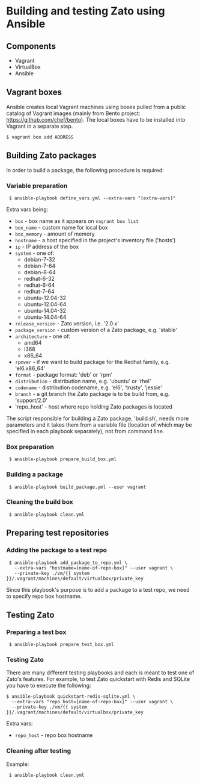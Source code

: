 # Building and testing Zato using Ansible

## Components

* Vagrant
* VirtualBox
* Ansible

## Vagrant boxes

Ansible creates local Vagrant machines using boxes pulled from a public
catalog of Vagrant images (mainly from Bento project:
https://github.com/chef/bento). The local boxes have to be installed
into Vagrant in a separate step.

```
$ vagrant box add ADDRESS
```

## Building Zato packages

In order to build a package, the following procedure is required:

### Variable preparation

```
 $ ansible-playbook define_vars.yml --extra-vars "[extra-vars]"
```

Extra vars being:

- `box` - box name as it appears on `vagrant box list`
- `box_name` - custom name for local box
- `box_memory` - amount of memory
- `hostname` - a host specified in the project's inventory file ('hosts')
- `ip` - IP address of the box
- `system` - one of:
    - debian-7-32
    - debian-7-64
    - debian-8-64
    - redhat-6-32
    - redhat-6-64
    - redhat-7-64
    - ubuntu-12.04-32
    - ubuntu-12.04-64
    - ubuntu-14.04-32
    - ubuntu-14.04-64
- `release_version` - Zato version, i.e. '2.0.x'
- `package_version` - custom version of a Zato package, e.g. 'stable'
- `architecture` - one of:
    - amd64
    - i368
    - x86_64
- `rpmver` - if we want to build package for the Redhat family, e.g. 'el6.x86_64'
- `format` - package format: 'deb' or 'rpm'
- `distribution` - distribution name, e.g. 'ubuntu' or 'rhel'
- `codename` - distribution codename, e.g. 'el6', 'trusty', 'jessie'
- `branch` - a git branch the Zato package is to be build from, e.g. 'support/2.0'
- 'repo_host' - host where repo holding Zato packages is located

The script responsible for building a Zato package, 'build.sh', needs
more parameters and it takes them from a variable file (location of which
may be specified in each playbook separately), not from command line.

### Box preparation

```
 $ ansible-playbook prepare_build_box.yml
```

### Building a package

```
 $ ansible-playbook build_package.yml --user vagrant
```

### Cleaning the build box

```
 $ ansible-playbook clean.yml
```

## Preparing test repositories

### Adding the package to a test repo

```
 $ ansible-playbook add_package_to_repo.yml \
   --extra-vars "hostname=[name-of-repo-box]" --user vagrant \
   --private-key ./vm/{{ system }}/.vagrant/machines/default/virtualbox/private_key
```

Since this playbook's purpose is to add a package to a test repo,
we need to specify repo box hostname.

## Testing Zato

### Preparing a test box

```
 $ ansible-playbook prepare_test_box.yml
```

### Testing Zato

There are many different testing playbooks and each is meant to test
one of Zato's features. For example, to test Zato quickstart
with Redis and SQLite you have to execute the following:

```
$ ansible-playbook quickstart-redis-sqlite.yml \
  --extra-vars "repo_host=[name-of-repo-box]" --user vagrant \
  --private-key ./vm/{{ system }}/.vagrant/machines/default/virtualbox/private_key

```

Extra vars:

- `repo_host` - repo box hostname

### Cleaning after testing

Example:

```
 $ ansible-playbook clean.yml
```
